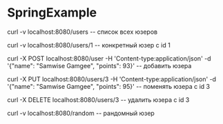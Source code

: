 # SpringExample
curl -v localhost:8080/users                                                                                        -- список всех юзеров

curl -v localhost:8080/users/1                                                                                      -- конкретный юзер с id 1

curl -X POST localhost:8080/user -H 'Content-type:application/json' -d '{"name": "Samwise Gamgee", "points": 93}'   -- добавить юзера

curl -X PUT localhost:8080/users/3 -H 'Content-type:application/json' -d '{"name": "Samwise Gamgee", "points": 95}' -- поменять юзера с id 3

curl -X DELETE localhost:8080/users/3                                                                               -- удалить юзера с id 3

curl -v localhost:8080/random                                                                                       -- рандомный юзер
